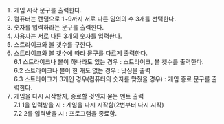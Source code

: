1. 게임 시작 문구를 출력한다.
2. 컴퓨터는 랜덤으로 1~9까지 서로 다른 임의의 수 3개를 선택한다.
3. 숫자를 입력하라는 문구를 출력한다.
4. 사용자는 서로 다른 3개의 숫자를 입력한다.
5. 스트라이크와 볼 갯수를 구한다.
6. 스트라이크와 볼 갯수에 따라 문구를 다르게 출력한다.  
   6.1 스트라이크나 볼이 하나라도 있는 경우 : 스트라이크, 볼 갯수를 출력한다.  
   6.2 스트라이크나 볼이 한 개도 없는 경우 : 낫싱을 출력  
   6.3 스트라이크가 3개인 경우(컴퓨터의 숫자를 맞췄을 경우) : 게임 종료 문구를 출력한다.
7. 게임을 다시 시작할지, 종료할 것인지 묻는 멘트 출력  
   7.1 1을 입력받을 시 : 게임을 다시 시작함(2번부터 다시 시작)  
   7.2 2를 입력받을 시 : 프로그램을 종료함.
